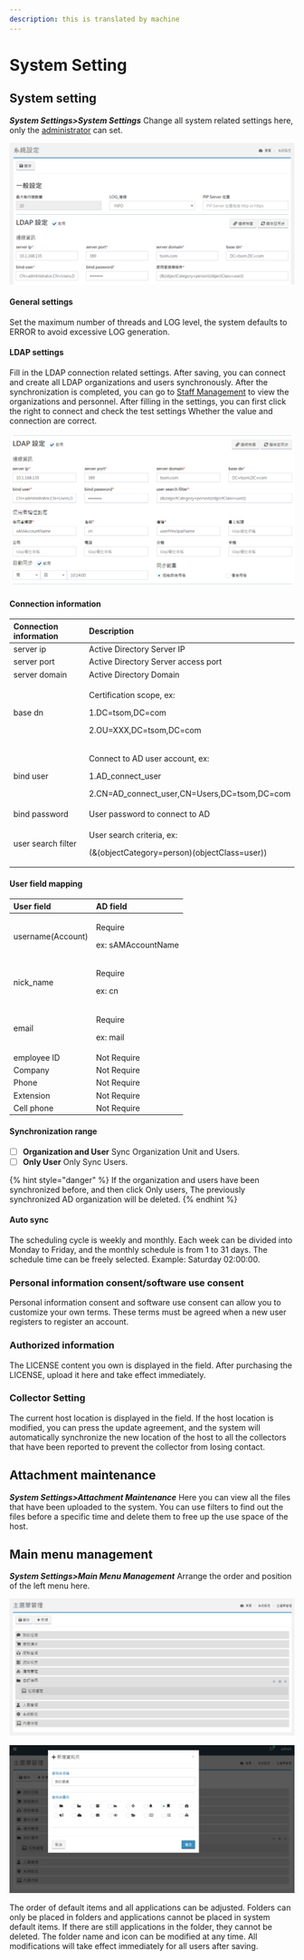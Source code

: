 ```yaml
---
description: this is translated by machine
---
```


# System Setting

## System setting

_**System Settings&gt;System Settings**_ Change all system related settings here, only the [administrator](8.md#shi-yong-zhe-guan-li) can set.

![](../.gitbook/assets/2021-01-28_105236.png)

#### General settings

Set the maximum number of threads and LOG level, the system defaults to ERROR to avoid excessive LOG generation.

#### LDAP settings

Fill in the LDAP connection related settings. After saving, you can connect and create all LDAP organizations and users synchronously. After the synchronization is completed, you can go to [Staff Management](8.md) to view the organizations and personnel. After filling in the settings, you can first click the right to connect and check the test settings Whether the value and connection are correct.

![LDAP example](../.gitbook/assets/2021-01-28_115435.png)

#### Connection information

<table>
  <thead>
    <tr>
      <th style="text-align:left">Connection information</th>
      <th style="text-align:left"><b>Description</b>
      </th>
    </tr>
  </thead>
  <tbody>
    <tr>
      <td style="text-align:left">server ip</td>
      <td style="text-align:left">Active Directory Server IP</td>
    </tr>
    <tr>
      <td style="text-align:left">server port</td>
      <td style="text-align:left">Active Directory Server access port</td>
    </tr>
    <tr>
      <td style="text-align:left">server domain</td>
      <td style="text-align:left">Active Directory Domain</td>
    </tr>
    <tr>
      <td style="text-align:left">base dn</td>
      <td style="text-align:left">
        <p>Certification scope, ex:</p>
        <p>1.DC=tsom,DC=com</p>
        <p>2.OU=XXX,DC=tsom,DC=com</p>
      </td>
    </tr>
    <tr>
      <td style="text-align:left">bind user</td>
      <td style="text-align:left">
        <p>Connect to AD user account, ex:</p>
        <p>1.AD_connect_user</p>
        <p>2.CN=AD_connect_user,CN=Users,DC=tsom,DC=com</p>
      </td>
    </tr>
    <tr>
      <td style="text-align:left">bind password</td>
      <td style="text-align:left">User password to connect to AD</td>
    </tr>
    <tr>
      <td style="text-align:left">user search filter</td>
      <td style="text-align:left">
        <p>User search criteria, ex:</p>
        <p>(&amp;(objectCategory=person)(objectClass=user))</p>
      </td>
    </tr>
  </tbody>
</table>

#### User field mapping

<table>
  <thead>
    <tr>
      <th style="text-align:left">User field</th>
      <th style="text-align:left"><b>AD field</b>
      </th>
    </tr>
  </thead>
  <tbody>
    <tr>
      <td style="text-align:left">username(Account)</td>
      <td style="text-align:left">
        <p>Require</p>
        <p>ex: sAMAccountName</p>
      </td>
    </tr>
    <tr>
      <td style="text-align:left">nick_name</td>
      <td style="text-align:left">
        <p>Require</p>
        <p>ex: cn</p>
      </td>
    </tr>
    <tr>
      <td style="text-align:left">email</td>
      <td style="text-align:left">
        <p>Require</p>
        <p>ex: mail</p>
      </td>
    </tr>
    <tr>
      <td style="text-align:left">employee ID</td>
      <td style="text-align:left">Not Require</td>
    </tr>
    <tr>
      <td style="text-align:left">Company</td>
      <td style="text-align:left">Not Require</td>
    </tr>
    <tr>
      <td style="text-align:left">Phone</td>
      <td style="text-align:left">Not Require</td>
    </tr>
    <tr>
      <td style="text-align:left">Extension</td>
      <td style="text-align:left">Not Require</td>
    </tr>
    <tr>
      <td style="text-align:left">Cell phone</td>
      <td style="text-align:left">Not Require</td>
    </tr>
  </tbody>
</table>

#### Synchronization range

* [ ] **Organization and User** Sync Organization Unit and Users.
* [ ] **Only User** Only Sync Users.

{% hint style="danger" %}
If the organization and users have been synchronized before, and then click Only users, The previously synchronized AD organization will be deleted.
{% endhint %}

#### Auto sync

The scheduling cycle is weekly and monthly. Each week can be divided into Monday to Friday, and the monthly schedule is from 1 to 31 days. The schedule time can be freely selected. Example: Saturday 02:00:00.

### Personal information consent/software use consent

Personal information consent and software use consent can allow you to customize your own terms. These terms must be agreed when a new user registers to register an account.

### Authorized information

The LICENSE content you own is displayed in the field. After purchasing the LICENSE, upload it here and take effect immediately.

### Collector Setting

The current host location is displayed in the field. If the host location is modified, you can press the update agreement, and the system will automatically synchronize the new location of the host to all the collectors that have been reported to prevent the collector from losing contact.

## Attachment maintenance

_**System Settings&gt;Attachment Maintenance**_ Here you can view all the files that have been uploaded to the system. You can use filters to find out the files before a specific time and delete them to free up the use space of the host.

## Main menu management

_**System Settings&gt;Main Menu Management**_ Arrange the order and position of the left menu here.

![You can drag each item arbitrarily](../.gitbook/assets/image%20%281%29.png)

![Add new folders to classify applications](../.gitbook/assets/image%20%2831%29.png)

The order of default items and all applications can be adjusted. Folders can only be placed in folders and applications cannot be placed in system default items. If there are still applications in the folder, they cannot be deleted. The folder name and icon can be modified at any time. All modifications will take effect immediately for all users after saving.

